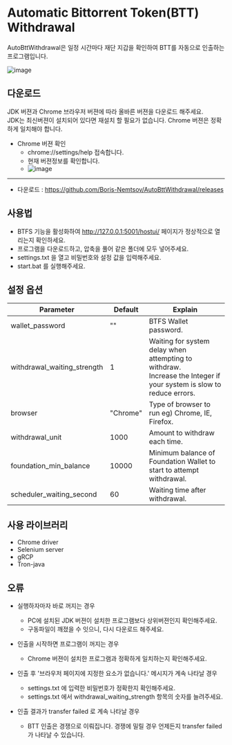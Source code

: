 # Automatic Bittorrent Token(BTT) Withdrawal
AutoBttWithdrawal은 일정 시간마다 재단 지갑을 확인하여 BTT를 자동으로 인출하는 프로그램입니다.

![image](https://user-images.githubusercontent.com/29080625/145715965-08404cd3-fe32-431c-8d9f-7d08995114b8.png)

## 다운로드
JDK 버젼과 Chrome 브라우저 버젼에 따라 올바른 버젼을 다운로드 해주세요. <br/>
JDK는 최신버젼이 설치되어 있다면 재설치 할 필요가 없습니다. Chrome 버젼은 정확하게 일치해야 합니다.

+ Chrome 버젼 확인
  + chrome://settings/help 접속합니다.
  + 현재 버젼정보를 확인합니다.
  + ![image](https://user-images.githubusercontent.com/29080625/145716374-440f64d8-71c3-4b23-8968-92fd927e688b.png)
---
* 다운로드 : https://github.com/Boris-Nemtsov/AutoBttWithdrawal/releases


## 사용법
+ BTFS 기능을 활성화하여 http://127.0.0.1:5001/hostui/ 페이지가 정상적으로 열리는지 확인하세요.
+ 프로그램을 다운로드하고, 압축을 풀어 같은 폴더에 모두 넣어주세요.
+ settings.txt 을 열고 비밀번호와 설정 값을 입력해주세요.
+ start.bat 를 실행해주세요.


## 설정 옵션
Parameter  | Default | Explain
------------- | ------------- | ------------- 
wallet_password | "" | BTFS Wallet password.
withdrawal_waiting_strength | 1 | Waiting for system delay when attempting to withdraw. <br/> Increase the Integer if your system is slow to reduce errors.
browser | "Chrome" | Type of browser to run  eg) Chrome, IE, Firefox.
withdrawal_unit | 1000 | Amount to withdraw each time.
foundation_min_balance | 10000 | Minimum balance of Foundation Wallet to start to attempt withdrawal.
scheduler_waiting_second | 60 | Waiting time after withdrawal.


## 사용 라이브러리
+ Chrome driver
+ Selenium server
+ gRCP
+ Tron-java

## 오류
+ 실행하자마자 바로 꺼지는 경우
  + PC에 설치된 JDK 버젼이 설치한 프로그램보다 상위버젼인지 확인해주세요.
  + 구동파일이 깨졌을 수 잇으니, 다시 다운로드 해주세요.

+ 인출을 시작하면 프로그램이 꺼지는 경우
  + Chrome 버젼이 설치한 프로그램과 정확하게 일치하는지 확인해주세요.

+ 인출 후 '브라우저 페이지에 지정한 요소가 없습니다.' 메시지가 계속 나타날 경우
  + settings.txt 에 입력한 비밀번호가 정확한지 확인해주세요.
  + settings.txt 에서 withdrawal_waiting_strength 항목의 숫자를 늘려주세요.

+ 인출 결과가 transfer failed 로 계속 나타날 경우
  + BTT 인출은 경쟁으로 이뤄집니다. 경쟁에 밀릴 경우 언제든지 transfer failed 가 나타날 수 있습니다.
